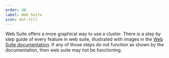 ```yaml
---
order: 40
label: Web Suite
icon: dot-fill
---
```


Web Suite offers a more graphical way to use a cluster. There is a step by step guide of every feature in web suite, illustrated with images in the [Web Suite documentation](/hpc_environment_usage/flight_web_suite/landing_page/). If any of those steps do not function as shown by the documentation, then web suite may not be functioning.